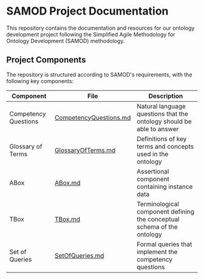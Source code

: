 # SAMOD Project Documentation

This repository contains the documentation and resources for our ontology development project following the Simplified Agile Methodology for Ontology Development (SAMOD) methodology.

## Project Components

The repository is structured according to SAMOD's requirements, with the following key components:

| Component | File | Description |
|-----------|------|-------------|
| Competency Questions | [CompetencyQuestions.md](CompetencyQuestions.md) | Natural language questions that the ontology should be able to answer |
| Glossary of Terms | [GlossaryOfTerms.md](GlossaryofTerms.md) | Definitions of key terms and concepts used in the ontology |
| ABox | [ABox.md](ABox.md) | Assertional component containing instance data |
| TBox | [TBox.md](TBox.md) | Terminological component defining the conceptual schema of the ontology |
| Set of Queries | [SetOfQueries.md](SetOfQueries.md) | Formal queries that implement the competency questions |


